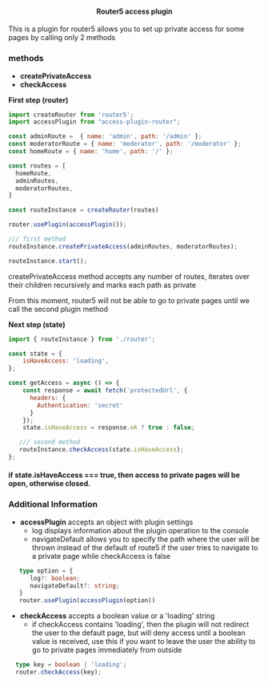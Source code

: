 <h4 align="center">
    Router5 access plugin
</h4>

This is a plugin for router5 allows you to set up private access for some pages by calling only 2 methods

### methods
 - **createPrivateAccess**
 - **checkAccess**


**First step  \(router\)**
```javascript
import createRouter from 'router5';
import accessPlugin from "access-plugin-router";

const adminRoute =  { name: 'admin', path: '/admin' };
const moderatorRoute = { name: 'moderator', path: '/moderator' };
const homeRoute = { name: 'home', path: '/' };

const routes = [
  homeRoute,
  adminRoutes,
  moderatorRoutes,
]

const routeInstance = createRouter(routes)

router.usePlugin(accessPlugin());

/// first method
routeInstance.createPrivateAccess(adminRoutes, moderatorRoutes);

routeInstance.start();
```

createPrivateAccess method accepts any number of routes, iterates over their children recursively and marks each path as private

From this moment, router5 will not be able to go to private pages until we call the second plugin method

**Next step  \(state\)**
```javascript
import { routeInstance } from './router';

const state = {
    isHaveAccess: 'loading',
};

const getAccess = async () => {
    const response = await fetch('protectedUrl', {
      headers: {
        Authentication: 'secret'
      }
    });
    state.isHaveAccess = response.ok ? true : false;

   /// second method
   routeInstance.checkAccess(state.isHaveAccess);
};
```
#### if **state.isHaveAccess === true**, then access to private pages will be open, otherwise closed.

### Additional Information

 - **accessPlugin** accepts an object with plugin settings
   - log displays information about the plugin operation to the console
   - navigateDefault allows you to specify the path where the user will be thrown instead of the default of route5 if the user tries to navigate to a private page while checkAccess is false
  ```typescript
     type option = {
        log?: boolean;
        navigateDefault?: string;
     }
     router.usePlugin(accessPlugin(option))
  ```

 - **checkAccess** accepts a boolean value or a 'loading' string
   - if checkAccess contains 'loading', then the plugin will not redirect the user to the default page, but will deny access until a boolean value is received, use this if you want to leave the user the ability to go to private pages immediately from outside
  ```typescript
    type key = boolean | 'loading';
    router.checkAccess(key);
  ```
